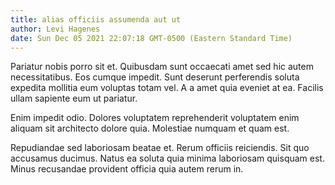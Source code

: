 ```yaml
---
title: alias officiis assumenda aut ut
author: Levi Hagenes
date: Sun Dec 05 2021 22:07:18 GMT-0500 (Eastern Standard Time)
---
```

Pariatur nobis porro sit et. Quibusdam sunt occaecati amet sed hic autem necessitatibus. Eos cumque impedit. Sunt deserunt perferendis soluta expedita mollitia eum voluptas totam vel. A a amet quia eveniet at ea. Facilis ullam sapiente eum ut pariatur.

 Enim impedit odio. Dolores voluptatem reprehenderit voluptatem enim aliquam sit architecto dolore quia. Molestiae numquam et quam est.

 Repudiandae sed laboriosam beatae et. Rerum officiis reiciendis. Sit quo accusamus ducimus. Natus ea soluta quia minima laboriosam quisquam est. Minus recusandae provident officia quia autem rerum in.